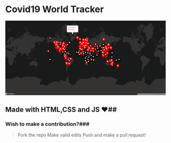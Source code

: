 # Covid19 World Tracker
![What is this](map.png)
## Made with HTML,CSS and JS ❤️##
### Wish to make a contribution?###

> Fork the repo
> Make valid edits
> Push and make a pull request!
